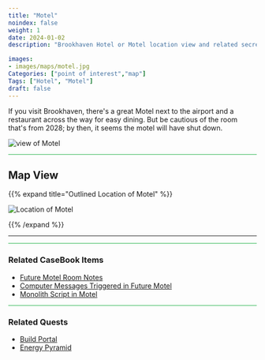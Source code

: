 ```yaml
---
title: "Motel"
noindex: false
weight: 1
date: 2024-01-02
description: "Brookhaven Hotel or Motel location view and related secrets"

images:
- images/maps/motel.jpg
Categories: ["point of interest","map"]
Tags: ["Hotel", "Motel"]
draft: false
--- 
```



If you visit Brookhaven, there's a great Motel next to the airport and a restaurant across the way for easy dining. But be cautious of the room that's from 2028; by then, it seems the motel will have shut down.

![view of Motel](/images/maps/motel.jpg)


<hr style="background-color: #28b44c" size=8>

## Map View

{{% expand title="Outlined Location of Motel" %}}

![Location of Motel](/images/maps/motel.png)

{{% /expand %}}

---

<hr style="background-color: #28b44c" size=8>

### Related CaseBook Items

- [Future Motel Room Notes](/casebook/notes/agency/)
- [Computer Messages Triggered in Future Motel](/casebook/computer/agency/#power-of-the-book)
- [Monolith Script in Motel](/casebook/monoliths/details/#future-motel-message-board)

<hr style="background-color: #28b44c" size=8>

### Related Quests

- [Build Portal](/lore/quests/build_portal/)
- [Energy Pyramid](/lore/special_tools/energy_pyramid/#known-locations-doves-appear-at)